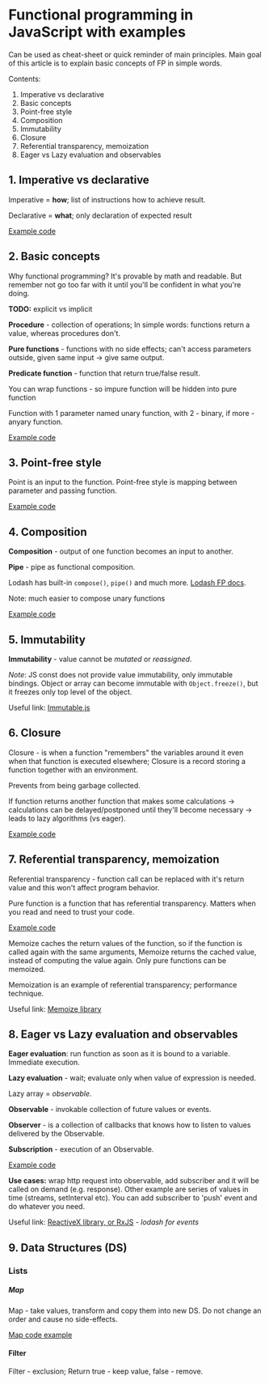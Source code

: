 
# Functional programming in JavaScript with examples

Can be used as cheat-sheet or quick reminder of main principles.
Main goal of this article is to explain basic concepts of FP in simple words.

Contents:
1. Imperative vs declarative
2. Basic concepts
3. Point-free style
4. Composition
5. Immutability
6. Closure
7. Referential transparency, memoization
8. Eager vs Lazy evaluation and observables

## 1. Imperative vs declarative

Imperative = **how**; list of instructions how to achieve result.

Declarative = **what**; only declaration of expected result

[Example code](https://github.com/KievDevel/functional-javascript/tree/master/declarative-imperative/index.js)

## 2. Basic concepts

Why functional programming? It's provable by math and readable. 
But remember not go too far with it until you'll be confident in what you're doing.

**TODO:** explicit vs implicit

**Procedure** - collection of operations; 
In simple words: functions return a value, whereas procedures don't.

**Pure functions** - functions with no side effects;
can't access parameters outside, given same input -> give same output.

**Predicate function** - function that return true/false result.

You can wrap functions - so impure function will be hidden into pure function

Function with 1 parameter named unary function, with 2 - binary, if more - anyary function.

[Example code](https://github.com/KievDevel/functional-javascript/tree/master/basic-concepts/index.js)

## 3. Point-free style

Point is an input to the function. 
Point-free style is mapping between parameter and passing function.

[Example code](https://github.com/KievDevel/functional-javascript/tree/master/point-free-style/index.js)

## 4. Composition

**Composition** - output of one function becomes an input to another.

**Pipe** - pipe as functional composition.

Lodash has built-in `compose()`, `pipe()` and much more. [Lodash FP docs](https://github.com/lodash/lodash/wiki/FP-Guide).

Note: much easier to compose unary functions

[Example code](https://github.com/KievDevel/functional-javascript/tree/master/composition/index.js)

## 5. Immutability

**Immutability** - value cannot be *mutated* or *reassigned*.

*Note*: JS const does not provide value immutability, only immutable bindings. 
Object or array can become immutable with `Object.freeze()`, but it freezes only top level of the object.

Useful link: [Immutable.js](https://facebook.github.io/immutable-js/)

## 6. Closure

Closure - is when a function "remembers" the variables around it even when that function is executed elsewhere; 
Closure is a record storing a function together with an environment.

Prevents from being garbage collected.

If function returns another function that makes some calculations -> calculations can be delayed/postponed until they'll become necessary -> leads to lazy algorithms (vs eager).

[Example code](https://github.com/KievDevel/functional-javascript/tree/master/closure/index.js)

## 7. Referential transparency, memoization

Referential transparency - function call can be replaced with it's return value and this won't affect program behavior.

Pure function is a function that has referential transparency.
Matters when you read and need to trust your code.

[Example code](https://github.com/KievDevel/functional-javascript/tree/master/referential-transparency/index.js)

Memoize caches the return values of the function, so if the function is called again with the same arguments, 
Memoize returns the cached value, instead of computing the value again. Only pure functions can be memoized.

Memoization is an example of referential transparency; performance technique.

Useful link: [Memoize library](https://github.com/caiogondim/fast-memoize.js)

## 8. Eager vs Lazy evaluation and observables

**Eager evaluation**: run function as soon as it is bound to a variable. Immediate execution.

**Lazy evaluation** - wait; evaluate only when value of expression is needed.

Lazy array = *observable*.

**Observable** - invokable collection of future values or events.

**Observer** - is a collection of callbacks that knows how to listen to values delivered by the Observable.

**Subscription** - execution of an Observable.

[Example code](https://github.com/KievDevel/functional-javascript/tree/master/observable/index.js)

**Use cases:** wrap http request into observable, add subscriber and it will be called on demand (e.g. response).
Other example are series of values in time (streams, setInterval etc). You can add subscriber to 'push' event and do whatever you need.

Useful link: [ReactiveX library, or RxJS](https://rxjs-dev.firebaseapp.com/guide/overview) - *lodash for events*

## 9. Data Structures (DS)

### Lists

##### Map

Map - take values, transform and copy them into new DS. Do not change an order and cause no side-effects.

[Map code example](https://github.com/KievDevel/functional-javascript/tree/master/data-structures/map.js)

#### Filter

Filter - exclusion; Return true - keep value, false - remove.